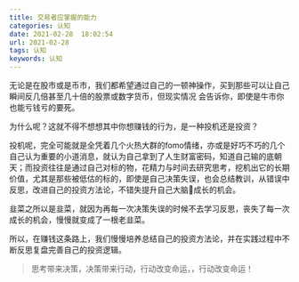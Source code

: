 ```yaml
---
title: 交易者应掌握的能力
categories: 认知
date: 2021-02-28  18:02:54
url: 2021-02-28
tags: 认知
keywords: 认知
---
```


无论是在股市或是币市，我们都希望通过自己的一顿神操作，买到那些可以让自己瞬间反几倍甚至几十倍的股票或数字货币，但现实情况
会告诉你，即使是牛市你也能亏钱亏的要死。


为什么呢？这就不得不想想其中你想赚钱的行为，是一种投机还是投资？

投机呢，完全可能就是全凭着几个火热大群的fomo情绪，亦或是好巧不巧的几个自己认为重要的小道消息，就认为自己拿到了人生财富密码，知道自己输的底朝天；而投资往往是通过自己对标的物，花精力与时间去研究思考，挖机出它的长期价值，尤其是那些被低估的标的，即使是自己决策失误，也会总结教训，从错误中反思，改进自己的投资方法论，不错失提升自己大脑🧠成长的机会。

韭菜之所以是韭菜，就因为再每一次决策失误的时候不去学习反思，丧失了每一次成长的机会，慢慢就变成了一根老韭菜。

所以，在赚钱这条路上，我们慢慢培养总结自己的投资方法论，并在实践过程中不断反思复盘完善自己的投资逻辑。

> 思考带来决策，决策带来行动，行动改变命运，，行动改变命运！



